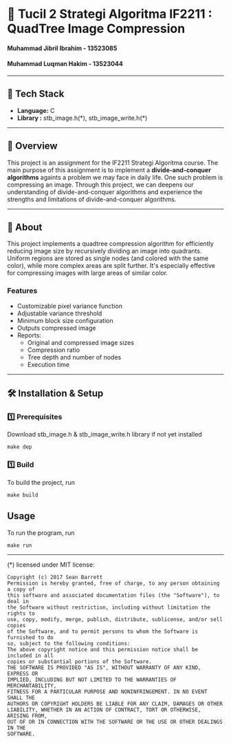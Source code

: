 # 🌟 Tucil 2 Strategi Algoritma IF2211 : QuadTree Image Compression
#### Muhammad Jibril Ibrahim - 13523085
#### Muhammad Luqman Hakim - 13523044

---

## 🚀 Tech Stack
- **Language:** C 
- **Library :** stb_image.h(\*), stb_image_write.h(\*)

---

## 📌 Overview

This project is an assignment for the IF2211 Strategi Algoritma course. The main purpose of this assignment is to implement a **divide-and-conquer algorithms** againts a problem we may face in daily life. One such problem is compressing an image. Through this project, we can deepens our understanding of divide-and-conquer algorithms and experience the strengths and limitations of divide-and-conquer algorithms.

---

## 📖 About

This project implements a quadtree compression algorithm for efficiently reducing image size by recursively dividing an image into quadrants. Uniform regions are stored as single nodes (and colored with the same color), while more complex areas are split further. It's especially effective for compressing images with large areas of similar color.
### Features
- Customizable pixel variance function
- Adjustable variance threshold
- Minimum block size configuration
- Outputs compressed image
- Reports:
    - Original and compressed image sizes
    - Compression ratio
    - Tree depth and number of nodes
    - Execution time
---

## 🛠️ Installation & Setup
### **1️⃣ Prerequisites**
Download stb_image.h & stb_image_write.h library if not yet installed
```
make dep
```
### **1️⃣ Build**
To build the project, run
```
make build
```
## **Usage**
To run the program, run
```
make run
```

---

(\*) licensed under MIT license:
```
Copyright (c) 2017 Sean Barrett
Permission is hereby granted, free of charge, to any person obtaining a copy of
this software and associated documentation files (the "Software"), to deal in
the Software without restriction, including without limitation the rights to
use, copy, modify, merge, publish, distribute, sublicense, and/or sell copies
of the Software, and to permit persons to whom the Software is furnished to do
so, subject to the following conditions:
The above copyright notice and this permission notice shall be included in all
copies or substantial portions of the Software.
THE SOFTWARE IS PROVIDED "AS IS", WITHOUT WARRANTY OF ANY KIND, EXPRESS OR
IMPLIED, INCLUDING BUT NOT LIMITED TO THE WARRANTIES OF MERCHANTABILITY,
FITNESS FOR A PARTICULAR PURPOSE AND NONINFRINGEMENT. IN NO EVENT SHALL THE
AUTHORS OR COPYRIGHT HOLDERS BE LIABLE FOR ANY CLAIM, DAMAGES OR OTHER
LIABILITY, WHETHER IN AN ACTION OF CONTRACT, TORT OR OTHERWISE, ARISING FROM,
OUT OF OR IN CONNECTION WITH THE SOFTWARE OR THE USE OR OTHER DEALINGS IN THE
SOFTWARE.
```
<br/>
<br/>
